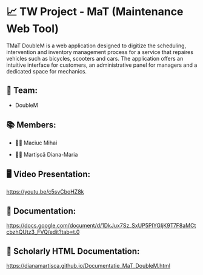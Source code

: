 # 📈 TW Project - MaT (Maintenance Web Tool)

TMaT DoubleM is a web application designed to digitize the scheduling, intervention and inventory management process for a service that repaires vehicles such as bicycles, scooters and cars. The application offers an intuitive interface for customers, an administrative panel for managers and a dedicated space for mechanics.

## 👥 Team:

* DoubleM

## 📚 Members:

* 👨‍💻 Maciuc Mihai

* 👩‍💻 Martișcă Diana-Maria

## 🖥️ Video Presentation:

https://youtu.be/c5svCboHZ8k

## 📄 Documentation:

https://docs.google.com/document/d/1DkJux7Sz_SxUP5PIYGIjK9T7F8aMCtcbzhQUtz3_FVQ/edit?tab=t.0

## 📄 Scholarly HTML Documentation:

https://dianamartisca.github.io/Documentatie_MaT_DoubleM.html